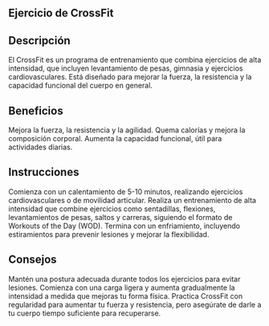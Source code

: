 ## Ejercicio de CrossFit

## Descripción
El CrossFit es un programa de entrenamiento que combina ejercicios de alta intensidad, que incluyen levantamiento de pesas, gimnasia y ejercicios cardiovasculares. Está diseñado para mejorar la fuerza, la resistencia y la capacidad funcional del cuerpo en general.

## Beneficios
Mejora la fuerza, la resistencia y la agilidad.
Quema calorías y mejora la composición corporal.
Aumenta la capacidad funcional, útil para actividades diarias.

## Instrucciones
Comienza con un calentamiento de 5-10 minutos, realizando ejercicios cardiovasculares o de movilidad articular.
Realiza un entrenamiento de alta intensidad que combine ejercicios como sentadillas, flexiones, levantamientos de pesas, saltos y carreras, siguiendo el formato de Workouts of the Day (WOD).
Termina con un enfriamiento, incluyendo estiramientos para prevenir lesiones y mejorar la flexibilidad.

## Consejos
Mantén una postura adecuada durante todos los ejercicios para evitar lesiones.
Comienza con una carga ligera y aumenta gradualmente la intensidad a medida que mejoras tu forma física.
Practica CrossFit con regularidad para aumentar tu fuerza y resistencia, pero asegúrate de darle a tu cuerpo tiempo suficiente para recuperarse.